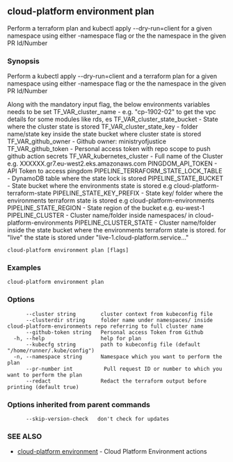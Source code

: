 ## cloud-platform environment plan

Perform a terraform plan and kubectl apply --dry-run=client for a given namespace using either -namespace flag or the
 the namespace in the given PR Id/Number

### Synopsis

 Perform a kubectl apply --dry-run=client and a terraform plan for a given namespace using either -namespace flag or the
 the namespace in the given PR Id/Number

 Along with the mandatory input flag, the below environments variables needs to be set
 TF_VAR_cluster_name - e.g. "cp-1902-02" to get the vpc details for some modules like rds, es
 TF_VAR_cluster_state_bucket - State where the cluster state is stored
 TF_VAR_cluster_state_key - folder name/state key inside the state bucket where cluster state is stored
 TF_VAR_github_owner - Github owner: ministryofjustice
 TF_VAR_github_token - Personal access token with repo scope to push github action secrets
 TF_VAR_kubernetes_cluster - Full name of the Cluster e.g. XXXXXX.gr7.eu-west2.eks.amazonaws.com
 PINGDOM_API_TOKEN - API Token to access pingdom
 PIPELINE_TERRAFORM_STATE_LOCK_TABLE - DynamoDB table where the state lock is stored
 PIPELINE_STATE_BUCKET - State bucket where the environments state is stored e.g cloud-platform-terraform-state
 PIPELINE_STATE_KEY_PREFIX - State key/ folder where the environments terraform state is stored e.g cloud-platform-environments
 PIPELINE_STATE_REGION - State region of the bucket e.g. eu-west-1
 PIPELINE_CLUSTER - Cluster name/folder inside namespaces/ in cloud-platform-environments
 PIPELINE_CLUSTER_STATE - Cluster name/folder inside the state bucket where the environments terraform state is stored. for "live" the state is stored under "live-1.cloud-platform.service..."

```
cloud-platform environment plan [flags]
```

### Examples

```
cloud-platform environment plan

```

### Options

```
      --cluster string        cluster context from kubeconfig file
      --clusterdir string     folder name under namespaces/ inside cloud-platform-environments repo referring to full cluster name
      --github-token string   Personal access Token from Github 
  -h, --help                  help for plan
      --kubecfg string        path to kubeconfig file (default "/home/runner/.kube/config")
  -n, --namespace string      Namespace which you want to perform the plan
      --pr-number int          Pull request ID or number to which you want to perform the plan
      --redact                Redact the terraform output before printing (default true)
```

### Options inherited from parent commands

```
      --skip-version-check   don't check for updates
```

### SEE ALSO

* [cloud-platform environment](cloud-platform_environment.md)  - Cloud Platform Environment actions
